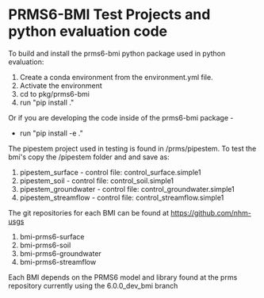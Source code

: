 # PRMS6-BMI Test Projects and python evaluation code

To build and install the prms6-bmi python package used in python evaluation:
1. Create a conda environment from the environment.yml file.
2. Activate the environment
3. cd to pkg/prms6-bmi
4. run "pip install ."

Or if you are developing the code inside of the prms6-bmi package -

- run "pip install -e ."

The pipestem project used in testing is found in /prms/pipestem. To test the bmi's copy the /pipestem folder and and save as:
1. pipestem_surface - control file: control_surface.simple1 
2. pipestem_soil - control file: control_soil.simple1 
3. pipestem_groundwater - control file: control_groundwater.simple1 
4. pipestem_streamflow - control file: control_streamflow.simple1 

The git repositories for each BMI can be found at https://github.com/nhm-usgs
1. bmi-prms6-surface
2. bmi-prms6-soil
3. bmi-prms6-groundwater
4. bmi-prms6-streamflow

Each BMI depends on the PRMS6 model and library found at the prms repository currently using the 6.0.0_dev_bmi branch



